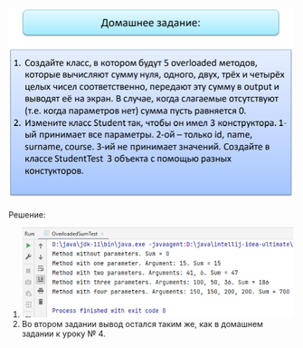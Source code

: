 ![img.png](img.png)
---
Решение:

1. ![img_1.png](img_1.png)
2. Во втором задании вывод остался таким же, как в домашнем задании к уроку № 4.  